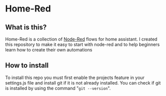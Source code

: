 Home-Red
========

## What is this?

Home-Red is a collection of [Node-Red](https://nodered.org/) flows for home assistant. I created this repository to make it easy to start with node-red and to help beginners learn how to create their own automations

## How to install

To install this repo you must first enable the projects feature in your settings.js file and install git if it is not already installed. You can check if git is installed by using the command "``git --version``".